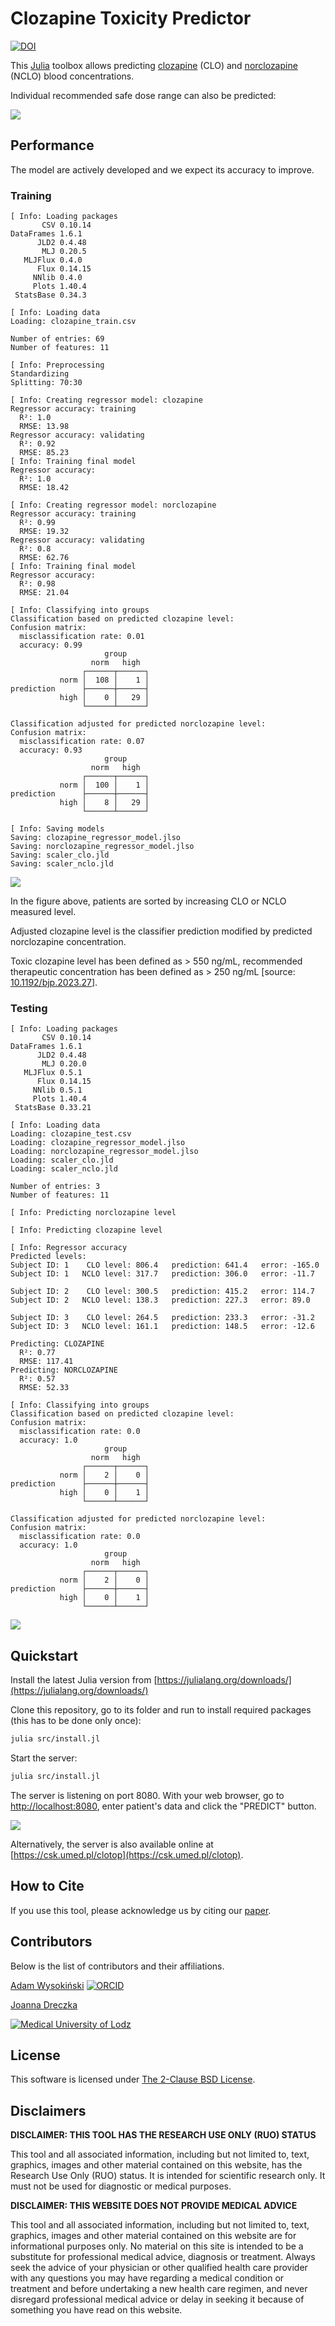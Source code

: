 # Clozapine Toxicity Predictor

[![DOI](images/zenodo.11048224.png)](https://doi.org/10.5281/zenodo.11048224)

This [Julia](https://julialang.org/) toolbox allows predicting [clozapine](https://en.wikipedia.org/wiki/Clozapine) (CLO) and [norclozapine](https://en.wikipedia.org/wiki/Desmethylclozapine) (NCLO) blood concentrations.

Individual recommended safe dose range can also be predicted:

![](images/dose-level.png)

## Performance

The model are actively developed and we expect its accuracy to improve.

### Training

```
[ Info: Loading packages
       CSV 0.10.14
DataFrames 1.6.1
      JLD2 0.4.48
       MLJ 0.20.5
   MLJFlux 0.4.0
      Flux 0.14.15
     NNlib 0.4.0
     Plots 1.40.4
 StatsBase 0.34.3

[ Info: Loading data
Loading: clozapine_train.csv

Number of entries: 69
Number of features: 11

[ Info: Preprocessing
Standardizing
Splitting: 70:30

[ Info: Creating regressor model: clozapine
Regressor accuracy: training
  R²: 1.0
  RMSE: 13.98
Regressor accuracy: validating
  R²: 0.92
  RMSE: 85.23
[ Info: Training final model
Regressor accuracy:
  R²: 1.0
  RMSE: 18.42

[ Info: Creating regressor model: norclozapine
Regressor accuracy: training
  R²: 0.99
  RMSE: 19.32
Regressor accuracy: validating
  R²: 0.8
  RMSE: 62.76
[ Info: Training final model
Regressor accuracy:
  R²: 0.98
  RMSE: 21.04

[ Info: Classifying into groups
Classification based on predicted clozapine level:
Confusion matrix:
  misclassification rate: 0.01
  accuracy: 0.99
                     group
                  norm   high   
                ┌──────┬──────┐
           norm │  108 │    1 │
prediction      ├──────┼──────┤
           high │    0 │   29 │
                └──────┴──────┘
         
Classification adjusted for predicted norclozapine level:
Confusion matrix:
  misclassification rate: 0.07
  accuracy: 0.93
                     group
                  norm   high   
                ┌──────┬──────┐
           norm │  100 │    1 │
prediction      ├──────┼──────┤
           high │    8 │   29 │
                └──────┴──────┘
         
[ Info: Saving models
Saving: clozapine_regressor_model.jlso
Saving: norclozapine_regressor_model.jlso
Saving: scaler_clo.jld
Saving: scaler_nclo.jld
```

![](images/rr_training_accuracy.png)

In the figure above, patients are sorted by increasing CLO or NCLO measured level.

Adjusted clozapine level is the classifier prediction modified by predicted norclozapine concentration.

Toxic clozapine level has been defined as > 550 ng/mL, recommended therapeutic concentration has been defined as > 250 ng/mL [source: [10.1192/bjp.2023.27](https://doi.org/10.1192/bjp.2023.27)].

### Testing

```
[ Info: Loading packages
       CSV 0.10.14
DataFrames 1.6.1
      JLD2 0.4.48
       MLJ 0.20.0
   MLJFlux 0.5.1
      Flux 0.14.15
     NNlib 0.5.1
     Plots 1.40.4
 StatsBase 0.33.21

[ Info: Loading data
Loading: clozapine_test.csv
Loading: clozapine_regressor_model.jlso
Loading: norclozapine_regressor_model.jlso
Loading: scaler_clo.jld
Loading: scaler_nclo.jld

Number of entries: 3
Number of features: 11

[ Info: Predicting norclozapine level

[ Info: Predicting clozapine level

[ Info: Regressor accuracy
Predicted levels:
Subject ID: 1    CLO level: 806.4   prediction: 641.4   error: -165.0
Subject ID: 1   NCLO level: 317.7   prediction: 306.0   error: -11.7

Subject ID: 2    CLO level: 300.5   prediction: 415.2   error: 114.7
Subject ID: 2   NCLO level: 138.3   prediction: 227.3   error: 89.0

Subject ID: 3    CLO level: 264.5   prediction: 233.3   error: -31.2
Subject ID: 3   NCLO level: 161.1   prediction: 148.5   error: -12.6

Predicting: CLOZAPINE
  R²: 0.77
  RMSE: 117.41
Predicting: NORCLOZAPINE
  R²: 0.57
  RMSE: 52.33

[ Info: Classifying into groups
Classification based on predicted clozapine level:
Confusion matrix:
  misclassification rate: 0.0
  accuracy: 1.0
                     group
                  norm   high   
                ┌──────┬──────┐
           norm │    2 │    0 │
prediction      ├──────┼──────┤
           high │    0 │    1 │
                └──────┴──────┘
         
Classification adjusted for predicted norclozapine level:
Confusion matrix:
  misclassification rate: 0.0
  accuracy: 1.0
                     group
                  norm   high   
                ┌──────┬──────┐
           norm │    2 │    0 │
prediction      ├──────┼──────┤
           high │    0 │    1 │
                └──────┴──────┘
```

![](images/rr_testing_accuracy.png)

## Quickstart

Install the latest Julia version from [https://julialang.org/downloads/](https://julialang.org/downloads/)

Clone this repository, go to its folder and run to install required packages (this has to be done only once):

```sh
julia src/install.jl
```

Start the server:

```sh
julia src/install.jl
```

The server is listening on port 8080. With your web browser, go to [http://localhost:8080](http://localhost:8080), enter patient's data and click the "PREDICT" button.

![](images/webpage.png)

Alternatively, the server is also available online at [https://csk.umed.pl/clotop](https://csk.umed.pl/clotop).

## How to Cite

If you use this tool, please acknowledge us by citing our [paper](https://zenodo.org/records/11048224).

## Contributors

Below is the list of contributors and their affiliations.

[Adam Wysokiński](mailto:adam.wysokinski@umed.lodz.pl) [![ORCID](images/orcid.png)](https://orcid.org/0000-0002-6159-6579)

[Joanna Dreczka](mailto:jdreczka@csk.umed.pl)

[![Medical University of Lodz](images/umed.png)](https://en.umed.pl)

## License

This software is licensed under [The 2-Clause BSD License](LICENSE).

## Disclaimers

**DISCLAIMER: THIS TOOL HAS THE RESEARCH USE ONLY (RUO) STATUS**

This tool and all associated information, including but not limited to, text, graphics, images and other material contained on this website, has the Research Use Only (RUO) status. It is intended for scientific research only. It must not be used for diagnostic or medical purposes.

**DISCLAIMER: THIS WEBSITE DOES NOT PROVIDE MEDICAL ADVICE**

This tool and all associated information, including but not limited to, text, graphics, images and other material contained on this website are for informational purposes only. No material on this site is intended to be a substitute for professional medical advice, diagnosis or treatment. Always seek the advice of your physician or other qualified health care provider with any questions you may have regarding a medical condition or treatment and before undertaking a new health care regimen, and never disregard professional medical advice or delay in seeking it because of something you have read on this website.